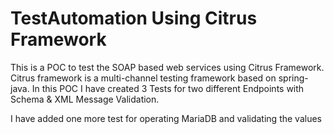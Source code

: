 # TestAutomation Using Citrus Framework
This is a POC to test the SOAP based web services using Citrus Framework. Citrus framework is a multi-channel testing framework based on spring-java. In this POC I have created 3 Tests for two different Endpoints with Schema &amp; XML Message Validation.

I have added one more test for operating MariaDB and validating the values
